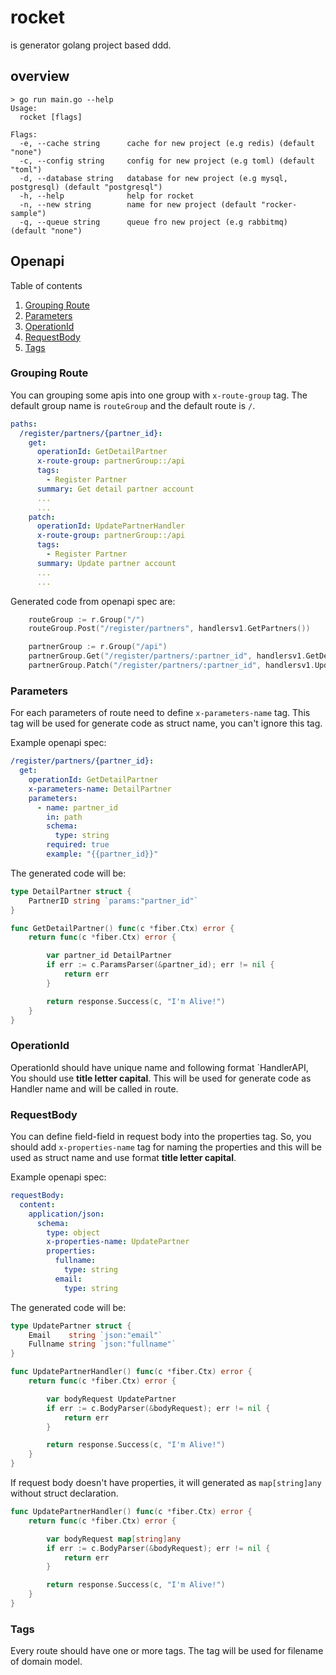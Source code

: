 # rocket

is generator golang project based ddd.

## overview

```
> go run main.go --help
Usage:
  rocket [flags]

Flags:
  -e, --cache string      cache for new project (e.g redis) (default "none")
  -c, --config string     config for new project (e.g toml) (default "toml")
  -d, --database string   database for new project (e.g mysql,  postgresql) (default "postgresql")
  -h, --help              help for rocket
  -n, --new string        name for new project (default "rocker-sample")
  -q, --queue string      queue fro new project (e.g rabbitmq) (default "none")
```

## Openapi

Table of contents

1. [Grouping Route](#grouping-route)
2. [Parameters](#parameters)
3. [OperationId](#operationid)
4. [RequestBody](#requestbody)
5. [Tags](#tags)

### Grouping Route

You can grouping some apis into one group with `x-route-group` tag. The default
group name is `routeGroup` and the default route is `/`.

```yaml
paths:
  /register/partners/{partner_id}:
    get:
      operationId: GetDetailPartner
      x-route-group: partnerGroup::/api
      tags:
        - Register Partner
      summary: Get detail partner account
      ...
      ...
    patch:
      operationId: UpdatePartnerHandler
      x-route-group: partnerGroup::/api
      tags:
        - Register Partner
      summary: Update partner account
      ...
      ...
```

Generated code from openapi spec are:

```go
	routeGroup := r.Group("/")
	routeGroup.Post("/register/partners", handlersv1.GetPartners())

	partnerGroup := r.Group("/api")
	partnerGroup.Get("/register/partners/:partner_id", handlersv1.GetDetailPartner())
	partnerGroup.Patch("/register/partners/:partner_id", handlersv1.UpdatePartnerHandler())

```

### Parameters

For each parameters of route need to define `x-parameters-name` tag. This tag
will be used for generate code as struct name, you can't ignore this tag.

Example openapi spec:

```yaml
/register/partners/{partner_id}:
  get:
    operationId: GetDetailPartner
    x-parameters-name: DetailPartner
    parameters:
      - name: partner_id
        in: path
        schema:
          type: string
        required: true
        example: "{{partner_id}}"
```

The generated code will be:

```go
type DetailPartner struct {
	PartnerID string `params:"partner_id"`
}

func GetDetailPartner() func(c *fiber.Ctx) error {
	return func(c *fiber.Ctx) error {

		var partner_id DetailPartner
		if err := c.ParamsParser(&partner_id); err != nil {
			return err
		}

		return response.Success(c, "I'm Alive!")
	}
}
```

### OperationId

OperationId should have unique name and following format `HandlerAPI, You
should use **title letter capital**. This will be used for generate code as Handler
name and will be called in route.

### RequestBody

You can define field-field in request body into the properties tag. So, you
should add `x-properties-name` tag for naming the properties and this will be
used as struct name and use format **title letter capital**.

Example openapi spec:

```yaml
requestBody:
  content:
    application/json:
      schema:
        type: object
        x-properties-name: UpdatePartner
        properties:
          fullname:
            type: string
          email:
            type: string
```

The generated code will be:

```go
type UpdatePartner struct {
	Email    string `json:"email"`
	Fullname string `json:"fullname"`
}

func UpdatePartnerHandler() func(c *fiber.Ctx) error {
	return func(c *fiber.Ctx) error {

		var bodyRequest UpdatePartner
		if err := c.BodyParser(&bodyRequest); err != nil {
			return err
		}

		return response.Success(c, "I'm Alive!")
	}
}
```

If request body doesn't have properties, it will generated as `map[string]any`
without struct declaration.

```go
func UpdatePartnerHandler() func(c *fiber.Ctx) error {
	return func(c *fiber.Ctx) error {

		var bodyRequest map[string]any
		if err := c.BodyParser(&bodyRequest); err != nil {
			return err
		}

		return response.Success(c, "I'm Alive!")
	}
}
```

### Tags

Every route should have one or more tags. The tag will be used for filename of domain
model.

